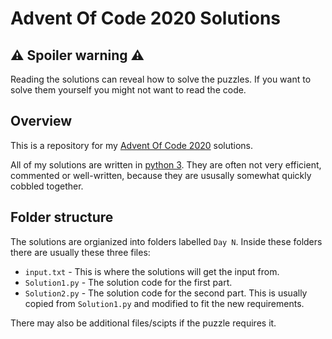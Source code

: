 # Advent Of Code 2020 Solutions
## :warning: Spoiler warning :warning:
Reading the solutions can reveal how to solve the puzzles. If you want to solve them yourself you might not want to read the code.

## Overview

This is a repository for my [Advent Of Code 2020](https://adventofcode.com/2020) solutions.

All of my solutions are written in [python 3](https://python.org). They are often not very efficient, commented or well-written, because they are ususally somewhat quickly cobbled together.

## Folder structure
The solutions are orgianized into folders labelled `Day N`. Inside these folders there are usually these three files:
- `input.txt` - This is where the solutions will get the input from.
- `Solution1.py` - The solution code for the first part.
- `Solution2.py` - The solution code for the second part. This is usually copied from `Solution1.py` and modified to fit the new requirements.

There may also be additional files/scipts if the puzzle requires it.
